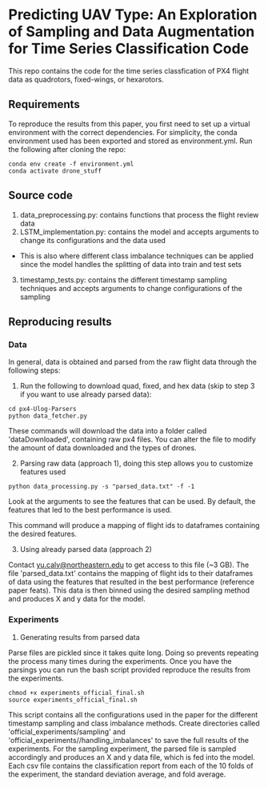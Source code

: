 # Predicting UAV Type: An Exploration of Sampling and Data Augmentation for Time Series Classification Code

This repo contains the code for the time series classfication of PX4 flight data as quadrotors, fixed-wings, or hexarotors. 

## Requirements

To reproduce the results from this paper, you first need to set up a virtual environment with the correct dependencies. For simplicity, the conda environment used has been exported and stored as environment.yml. 
Run the following after cloning the repo:

```
conda env create -f environment.yml
conda activate drone_stuff
```

## Source code

1. data_preprocessing.py: contains functions that process the flight review data
2. LSTM_implementation.py: contains the model and accepts arguments to change its configurations and the data used
* This is also where different class imbalance techniques can be applied since the model handles the splitting of data into train and test sets
3. timestamp_tests.py: contains the different timestamp sampling techniques and accepts arguments to change configurations of the sampling

## Reproducing results

### Data

In general, data is obtained and parsed from the raw flight data through the following steps:

1. Run the following to download quad, fixed, and hex data (skip to step 3 if you want to use already parsed data):

```
cd px4-Ulog-Parsers
python data_fetcher.py
```

These commands will download the data into a folder called 'dataDownloaded', containing raw px4 files. You can alter the file to modify the amount of data downloaded and the types of drones.

2. Parsing raw data (approach 1), doing this step allows you to customize features used

```
python data_processing.py -s "parsed_data.txt" -f -1
```

Look at the arguments to see the features that can be used. By default, the features that led to the best performance is used.

This command will produce a mapping of flight ids to dataframes containing the desired features.

3. Using already parsed data (approach 2)

Contact yu.calv@northeastern.edu to get access to this file (~3 GB). The file 'parsed_data.txt' contains the mapping of flight ids to their dataframes of data using the features that resulted in the best performance (reference paper feats). This data is then binned using the desired sampling method and produces X and y data for the model. 

### Experiments

1. Generating results from parsed data

Parse files are pickled since it takes quite long. Doing so prevents repeating the process many times during the experiments. Once you
have the parsings you can run the bash script provided reproduce the results from the experiments.

```
chmod +x experiments_official_final.sh
source experiments_official_final.sh
```

This script contains all the configurations used in the paper for the different timestamp sampling and class imbalance methods. Create directories called 'official_experiments/sampling' and 'official_experiments//handling_imbalances' to save the full results of the experiments. For the sampling experiment, the parsed file is sampled accordingly and produces an X and y data file, which is fed into the model. Each csv file contains the classification report from each of the 10 folds of the experiment, the standard deviation average, and fold average.
